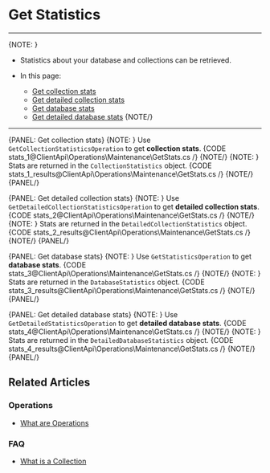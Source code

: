 # Get Statistics

---

{NOTE: }

* Statistics about your database and collections can be retrieved.  

* In this page:
    * [Get collection stats](../../../client-api/operations/maintenance/get-stats#get-collection-stats)
    * [Get detailed collection stats](../../../client-api/operations/maintenance/get-stats#get-detailed-collection-stats)
    * [Get database stats](../../../client-api/operations/maintenance/get-stats#get-database-stats)
    * [Get detailed database stats](../../../client-api/operations/maintenance/get-stats#get-detailed-database-stats)
{NOTE/}

---

{PANEL: Get collection stats}
{NOTE: }
Use `GetCollectionStatisticsOperation` to get __collection stats__.
{CODE stats_1@ClientApi\Operations\Maintenance\GetStats.cs /}
{NOTE/}
{NOTE: }
Stats are returned in the `CollectionStatistics` object.
{CODE stats_1_results@ClientApi\Operations\Maintenance\GetStats.cs /}
{NOTE/}
{PANEL/}

{PANEL: Get detailed collection stats}
{NOTE: }
Use `GetDetailedCollectionStatisticsOperation` to get __detailed collection stats__.
{CODE stats_2@ClientApi\Operations\Maintenance\GetStats.cs /}
{NOTE/}
{NOTE: }
Stats are returned in the `DetailedCollectionStatistics` object.
{CODE stats_2_results@ClientApi\Operations\Maintenance\GetStats.cs /}
{NOTE/}
{PANEL/}

{PANEL: Get database stats}
{NOTE: }
Use `GetStatisticsOperation` to get __database stats__.
{CODE stats_3@ClientApi\Operations\Maintenance\GetStats.cs /}
{NOTE/}
{NOTE: }
Stats are returned in the `DatabaseStatistics` object.
{CODE stats_3_results@ClientApi\Operations\Maintenance\GetStats.cs /}
{NOTE/}
{PANEL/}

{PANEL: Get detailed database stats}
{NOTE: }
Use `GetDetailedStatisticsOperation` to get __detailed database stats__.
{CODE stats_4@ClientApi\Operations\Maintenance\GetStats.cs /}
{NOTE/}
{NOTE: }
Stats are returned in the `DetailedDatabaseStatistics` object.
{CODE stats_4_results@ClientApi\Operations\Maintenance\GetStats.cs /}
{NOTE/}
{PANEL/}

## Related Articles

### Operations

- [What are Operations](../../../client-api/operations/what-are-operations)

### FAQ

- [What is a Collection](../../../client-api/faq/what-is-a-collection)

